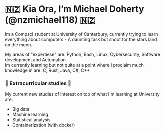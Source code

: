 # 🇳🇿 Kia Ora, I’m Michael Doherty (@nzmichael118) 🇳🇿
Im a Compsci student at University of Canterbury, currently trying to learn everything about computers - A daunting task but shoot for the stars land on the moon. 

My areas of "expertiese" are: Python, Bash, Linux, Cybersecurity, Software development and Automation. <br>
Im currently learning but not quite at a point where I proclaim much knowledge in are: C, Rust, Java, C#, C++
### 📖 Extracurricular studies 📖
My current new studies of interest on top of what I'm learning at University are:
- Big data
- Machine learning
- Statistical analysis 
- Containerization (with docker)
